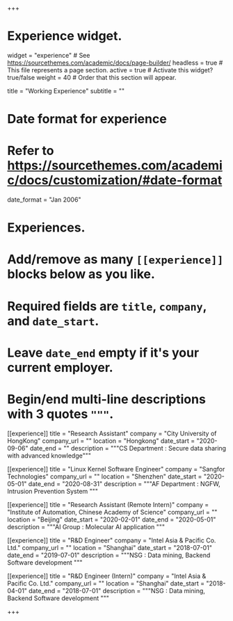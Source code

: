 +++
# Experience widget.
widget = "experience"  # See https://sourcethemes.com/academic/docs/page-builder/
headless = true  # This file represents a page section.
active = true  # Activate this widget? true/false
weight = 40  # Order that this section will appear.

title = "Working Experience"
subtitle = ""

# Date format for experience
#   Refer to https://sourcethemes.com/academic/docs/customization/#date-format
date_format = "Jan 2006"

# Experiences.
#   Add/remove as many `[[experience]]` blocks below as you like.
#   Required fields are `title`, `company`, and `date_start`.
#   Leave `date_end` empty if it's your current employer.
#   Begin/end multi-line descriptions with 3 quotes `"""`.
[[experience]]
  title = "Research Assistant"
  company = "City University of HongKong"
  company_url = ""
  location = "Hongkong"
  date_start = "2020-09-06"
  date_end = ""
  description = """CS Department : Secure data sharing with advanced knowledge"""

[[experience]]
  title = "Linux Kernel Software Engineer"
  company = "Sangfor Technologies"
  company_url = ""
  location = "Shenzhen"
  date_start = "2020-05-01"
  date_end = "2020-08-31"
  description = """AF Department : NGFW, Intrusion Prevention System """

[[experience]]
  title = "Research Assistant (Remote Intern)"
  company = "Institute of Automation, Chinese Academy of Science"
  company_url = ""
  location = "Beijing"
  date_start = "2020-02-01"
  date_end = "2020-05-01"
  description = """AI Group : Molecular AI application  """

[[experience]]
  title = "R&D Engineer"
  company = "Intel Asia & Pacific Co. Ltd."
  company_url = ""
  location = "Shanghai"
  date_start = "2018-07-01"
  date_end = "2019-07-01"
  description = """NSG : Data mining, Backend Software development  """

[[experience]]
  title = "R&D Engineer (Intern)"
  company = "Intel Asia & Pacific Co. Ltd."
  company_url = ""
  location = "Shanghai"
  date_start = "2018-04-01"
  date_end = "2018-07-01"
  description = """NSG : Data mining, Backend Software development  """


+++
